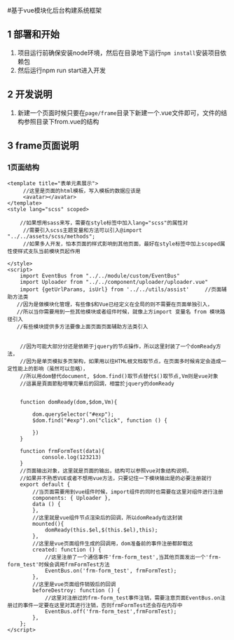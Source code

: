 #基于vue模块化后台构建系统框架

## 1 部署和开始
1. 项目运行前确保安装node环境，然后在目录地下运行`npm install`安装项目依赖包
2. 然后运行npm run start进入开发



## 2 开发说明
1. 新建一个页面时候只要在`page/frame`目录下新建一个.vue文件即可，文件的结构参照目录下from.vue的结构


## 3 frame页面说明
### 1页面结构
    <template title="表单元素展示">
         //这里是页面的html模板，写入模板的数据应该是
         <avatar></avatar>
    </template>
    <style lang="scss" scoped>
       
        //如果想用sass来写，需要在style标签中加入lang="scss"的属性对
         //需要引入scss主题变量和方法可以引入@import "../../assets/scss/methods";
         //如果多人开发，怕本页面的样式影响到其他页面，最好在style标签中加上scoped属性使样式支队当前模块页起作用
         
    </style>   
    <script>
        import EventBus from "../../module/custom/EventBus"
        import Uploader from "../../component/uploader/uploader.vue"
        import {getUrlParams, isUrl} from '../../utils/assist'     //页面辅助方法类
       //因为是做模块化管理，有些像$和Vue已经定义在全局的则不需要在页面单独引入，
       //所以当你需要用到一些其他模块或者组件时候，就像上方import 变量名 from 模块路径引入
       //有些模块提供多方法要像上面页面页面辅助方法类引入

   
        //因为可能大部分分还是依赖于jquery的节点操作，所以这里封装了一个domReady方法，
        //因为是单页模拟多页架构，如果用以往HTML根文档取节点，在页面多时候肯定会造成一定性能上的影响（虽然可以忽略），
        //所以用dom替代document, $dom.find()取节点替代$()取节点,Vm则是vue对象
        //這裏是頁面節點喧嚷完畢后的回調，相當於jquery的domReady
        
       
        function domReady(dom,$dom,Vm){
   
            dom.querySelector("#exp");
            $dom.find("#exp").on("click", function () {
         
            })
        }
        
        function frmFormTest(data){
               console.log(123213)
        }
        //页面输出对象，这里就是页面的输出，结构可以参照vue对象结构说明，
        //如果并不熟悉VUE或者不想用vue方法，只要记住一下模块输出是的必要注册就行
        export default {
            //当页面需要用到vue组件时候，import组件的同时也需要在这里对组件进行注册
            components: { Uploader },
            data () { 
            },
            //这里就是vue组件节点渲染后的回调，所以domReady在这封装
            mounted(){
                domReady(this.$el,$(this.$el),this);
            },
            //这里是vue页面组件生成的回调用，dom准备前的事件注册都卸载这
            created: function () {
                //这里注册了一个通信事件'frm-form_test',当其他页面发出一个'frm-form_test'时候会调用frmFormTest方法
                EventBus.on('frm-form_test', frmFormTest);
            },
            //这里是vue页面组件销毁后的回调
            beforeDestroy: function () {
                //这里对注册过的frm-form_test事件注销，需要注意页面EventBus.on注册过的事件一定要在这里对其进行注销，否则frmFormTest还会存在内存中
                EventBus.off('frm-form_test',frmFormTest);
            },
        };
    </script>
  



